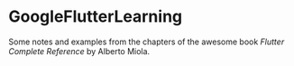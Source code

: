 # GoogleFlutterLearning

Some notes and examples from the chapters of the awesome book _Flutter Complete Reference_ by Alberto Miola.
